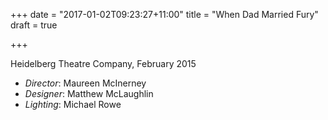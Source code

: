 +++
date = "2017-01-02T09:23:27+11:00"
title = "When Dad Married Fury"
draft = true

+++

Heidelberg Theatre Company, February 2015

 * _Director_: Maureen McInerney
 * _Designer_: Matthew McLaughlin
 * _Lighting_: Michael Rowe

<!--more-->
